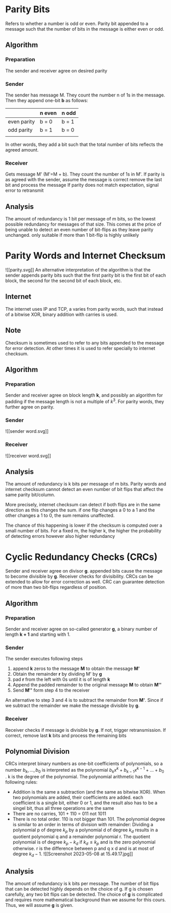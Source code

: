 # Parity Bits
Refers to whether a number is odd or even. 
Parity bit appended to a message such that the number of bits in the message is either even or odd. 

## Algorithm
### Preparation
The sender and receiver agree on desired parity
### Sender
The sender has message M. They count the number n of 1s in the message. Then they append one-bit **b** as follows: 

|             | n even | n odd |
| ----------- | ------ | ----- |
| even parity | b = 0  | b = 1 |
| odd parity  | b = 1  | b = 0 |
|            |        |      |

In other words, they add a bit such that the total number of bits reflects the agreed amount. 
### Receiver
Gets message M' (M'=M + b). They count the number of 1s in M'. 
	If parity is as agreed with the sender, assume the message is correct
		remove the last bit and process the message
	If parity does not match expectation, signal error to retransmit

## Analysis
The amount of redundancy is 1 bit per message of m bits, so the lowest possible redundancy for messages of that size. This comes at the price of being unable to detect an even number of bit-flips as they leave parity unchanged. 
	only suitable if more than 1 bit-flip is highly unlikely

# Parity Words and Internet Checksum
![[parity.svg]]
An alternative interpretation of the algorithm is that the sender appends parity bits such that the first parity bit is the first bit of each block, the second for the second bit of each block, etc. 
## Internet
The internet uses IP and TCP,  a varies from parity words, such that instead of a bitwise XOR, binary addition with carries is used. 

## Note
Checksum is sometimes used to refer to any bits appended to the message for error detection. At other times it is used to refer specially to internet checksum. 

## Algorithm
### Preparation 
Sender and receiver agree on block length **k**, and possibly an algorithm for padding if the message length is not a multiple of $k^{3}$. For parity words, they further agree on parity. 
### Sender
![[sender word.svg]]
### Receiver
![[receiver word.svg]]
## Analysis
The amount of redundancy is k bits per message of m bits. Parity words and internet checksum cannot detect an even number of bit flips that affect the same parity bit/column. 

More precisely, internet checksum can detect if both flips are in the same direction as this changes the sum. if one flip changes a 0 to a 1 and the other changes a 1 to 0, the sum remains unaffected. 

The chance of this happening is lower if the checksum is computed over a small number of bits. 
	For a fixed m, the higher k, the higher the probability of detecting errors
		however also higher redundancy

# Cyclic Redundancy Checks (CRCs)
Sender and receiver agree on divisor **g**. appended bits cause the message to become divisible by **g**. Receiver checks for divisibility. 
CRCs can be extended to allow for error correction as well. 
CRC can guarantee detection of more than two bit-flips regardless of position. 

## Algorithm
### Preparation
Sender and receiver agree on so-called generator **g**, a binary number of length **k + 1** and starting with 1. 
### Sender
The sender executes following steps
1. append **k** zeros to the message **M** to obtain the message **M'**
2. Obtain the remainder **r** by dividing M' by **g**
3. pad **r** from the left with 0s until it is of length **k**
4. Append the padded remainder to the original message **M** to obtain **M''**
5. Send **M''** form step 4 to the receiver

An alternative to step 3 and 4 is to subtract the remainder from **M'**. Since if we subtract the remainder we make the message divisible by **g**. 
### Receiver
Receiver checks if message is divisible by **g**. If not, trigger retransmission. 
	If correct, remove last **k** bits and process the remaining bits

## Polynomial Division
CRCs interpret binary numbers as one-bit coefficients of polynomials, so a number $b_{k},...,b_{0}$ is interpreted as the polynomial $b_{k}x^{k}+b_{k-1}x^{k-1}+...+b_{0}$ . k is the degree of the polynomial. The polynomial arithmetic has the following rules: 
- Addition is the same a subtraction (and the same as bitwise XOR). When two polynomials are added, their coefficients are added. each coefficient is a single bit, either 0 or 1, and the result also has to be a singel bit, thus all three operations are the same
- There are no carries, 101 + 110 = 011 not 1011
- There is no total order. 110 is not bigger than 101. The polynomial degree is similar to an order in terms of division with remainder:
	Dividing a polynomial p of degree $k_{p}$ by a polynomial d of degree $k_{d}$ results in a quotient polynomial q and a remainder polynomial r. The quotient polynomial is of degree $k_{p}-k_{d}$ if $k_{d}≤k_{p}$ and is the zero polynomial otherwise. r is the difference between p and q x d and is at most of degree $k_{d}-1$.
				![[Screenshot 2023-05-08 at 15.49.17.jpg]]
## Analysis
The amount of redundancy is k bits per message. The number of bit flips that can be detected highly depends on the choice of g. If g is chosen carefully, any two bit flips can be detected. The choice of **g** is complicated and requires more mathematical background than we assume for this cours. Thus, we will assume **g** is given. 